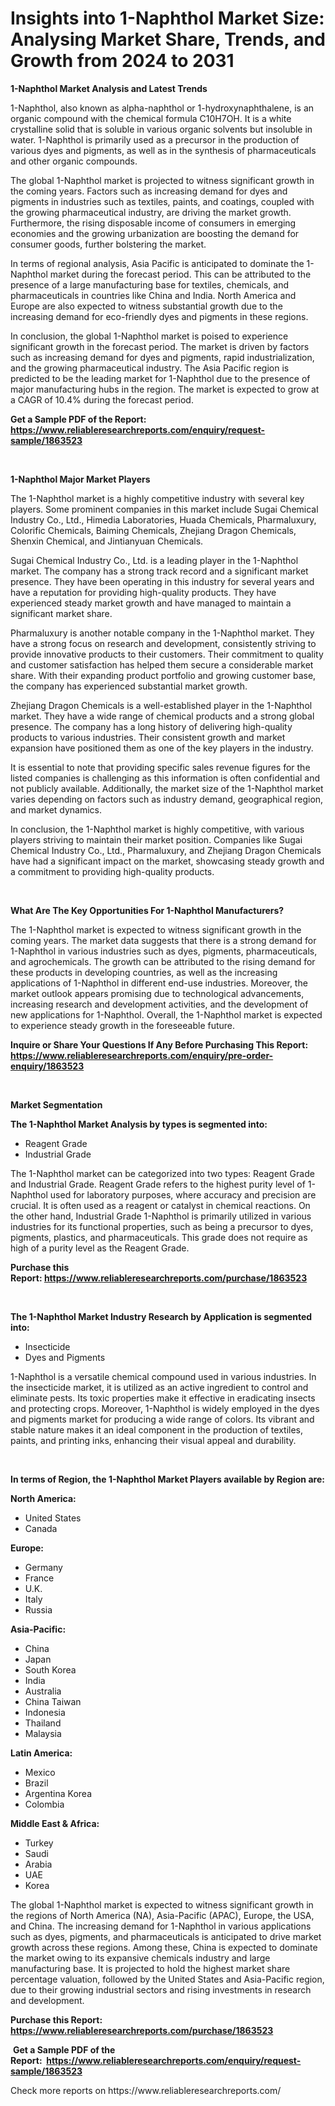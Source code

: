 <p><h1>Insights into 1-Naphthol Market Size: Analysing Market Share, Trends, and Growth from 2024 to 2031</h1></p><p><strong>1-Naphthol Market Analysis and Latest Trends</strong></p>
<p><p>1-Naphthol, also known as alpha-naphthol or 1-hydroxynaphthalene, is an organic compound with the chemical formula C10H7OH. It is a white crystalline solid that is soluble in various organic solvents but insoluble in water. 1-Naphthol is primarily used as a precursor in the production of various dyes and pigments, as well as in the synthesis of pharmaceuticals and other organic compounds.</p><p>The global 1-Naphthol market is projected to witness significant growth in the coming years. Factors such as increasing demand for dyes and pigments in industries such as textiles, paints, and coatings, coupled with the growing pharmaceutical industry, are driving the market growth. Furthermore, the rising disposable income of consumers in emerging economies and the growing urbanization are boosting the demand for consumer goods, further bolstering the market.</p><p>In terms of regional analysis, Asia Pacific is anticipated to dominate the 1-Naphthol market during the forecast period. This can be attributed to the presence of a large manufacturing base for textiles, chemicals, and pharmaceuticals in countries like China and India. North America and Europe are also expected to witness substantial growth due to the increasing demand for eco-friendly dyes and pigments in these regions.</p><p>In conclusion, the global 1-Naphthol market is poised to experience significant growth in the forecast period. The market is driven by factors such as increasing demand for dyes and pigments, rapid industrialization, and the growing pharmaceutical industry. The Asia Pacific region is predicted to be the leading market for 1-Naphthol due to the presence of major manufacturing hubs in the region. The market is expected to grow at a CAGR of 10.4% during the forecast period.</p></p>
<p><strong>Get a Sample PDF of the Report:&nbsp; <a href="https://www.reliableresearchreports.com/enquiry/request-sample/1863523">https://www.reliableresearchreports.com/enquiry/request-sample/1863523</a></strong></p>
<p>&nbsp;</p>
<p><strong>1-Naphthol Major Market Players</strong></p>
<p><p>The 1-Naphthol market is a highly competitive industry with several key players. Some prominent companies in this market include Sugai Chemical Industry Co., Ltd., Himedia Laboratories, Huada Chemicals, Pharmaluxury, Colorific Chemicals, Baiming Chemicals, Zhejiang Dragon Chemicals, Shenxin Chemical, and Jintianyuan Chemicals.</p><p>Sugai Chemical Industry Co., Ltd. is a leading player in the 1-Naphthol market. The company has a strong track record and a significant market presence. They have been operating in this industry for several years and have a reputation for providing high-quality products. They have experienced steady market growth and have managed to maintain a significant market share.</p><p>Pharmaluxury is another notable company in the 1-Naphthol market. They have a strong focus on research and development, consistently striving to provide innovative products to their customers. Their commitment to quality and customer satisfaction has helped them secure a considerable market share. With their expanding product portfolio and growing customer base, the company has experienced substantial market growth.</p><p>Zhejiang Dragon Chemicals is a well-established player in the 1-Naphthol market. They have a wide range of chemical products and a strong global presence. The company has a long history of delivering high-quality products to various industries. Their consistent growth and market expansion have positioned them as one of the key players in the industry.</p><p>It is essential to note that providing specific sales revenue figures for the listed companies is challenging as this information is often confidential and not publicly available. Additionally, the market size of the 1-Naphthol market varies depending on factors such as industry demand, geographical region, and market dynamics.</p><p>In conclusion, the 1-Naphthol market is highly competitive, with various players striving to maintain their market position. Companies like Sugai Chemical Industry Co., Ltd., Pharmaluxury, and Zhejiang Dragon Chemicals have had a significant impact on the market, showcasing steady growth and a commitment to providing high-quality products.</p></p>
<p>&nbsp;</p>
<p><strong>What Are The Key Opportunities For 1-Naphthol Manufacturers?</strong></p>
<p><p>The 1-Naphthol market is expected to witness significant growth in the coming years. The market data suggests that there is a strong demand for 1-Naphthol in various industries such as dyes, pigments, pharmaceuticals, and agrochemicals. The growth can be attributed to the rising demand for these products in developing countries, as well as the increasing applications of 1-Naphthol in different end-use industries. Moreover, the market outlook appears promising due to technological advancements, increasing research and development activities, and the development of new applications for 1-Naphthol. Overall, the 1-Naphthol market is expected to experience steady growth in the foreseeable future.</p></p>
<p><strong>Inquire or Share Your Questions If Any Before Purchasing This Report: <a href="https://www.reliableresearchreports.com/enquiry/pre-order-enquiry/1863523">https://www.reliableresearchreports.com/enquiry/pre-order-enquiry/1863523</a></strong></p>
<p>&nbsp;</p>
<p><strong>Market Segmentation</strong></p>
<p><strong>The 1-Naphthol Market Analysis by types is segmented into:</strong></p>
<p><ul><li>Reagent Grade</li><li>Industrial Grade</li></ul></p>
<p><p>The 1-Naphthol market can be categorized into two types: Reagent Grade and Industrial Grade. Reagent Grade refers to the highest purity level of 1-Naphthol used for laboratory purposes, where accuracy and precision are crucial. It is often used as a reagent or catalyst in chemical reactions. On the other hand, Industrial Grade 1-Naphthol is primarily utilized in various industries for its functional properties, such as being a precursor to dyes, pigments, plastics, and pharmaceuticals. This grade does not require as high of a purity level as the Reagent Grade.</p></p>
<p><strong>Purchase this Report:&nbsp;<a href="https://www.reliableresearchreports.com/purchase/1863523">https://www.reliableresearchreports.com/purchase/1863523</a></strong></p>
<p>&nbsp;</p>
<p><strong>The 1-Naphthol Market Industry Research by Application is segmented into:</strong></p>
<p><ul><li>Insecticide</li><li>Dyes and Pigments</li></ul></p>
<p><p>1-Naphthol is a versatile chemical compound used in various industries. In the insecticide market, it is utilized as an active ingredient to control and eliminate pests. Its toxic properties make it effective in eradicating insects and protecting crops. Moreover, 1-Naphthol is widely employed in the dyes and pigments market for producing a wide range of colors. Its vibrant and stable nature makes it an ideal component in the production of textiles, paints, and printing inks, enhancing their visual appeal and durability.</p></p>
<p>&nbsp;</p>
<p><strong>In terms of Region, the 1-Naphthol Market Players available by Region are:</strong></p>
<p>
    <p> <strong> North America: </strong>
        <ul>
            <li>United States</li>
            <li>Canada</li>
        </ul>
        </p> 
    <p> <strong> Europe: </strong>
        <ul>
            <li>Germany</li>
            <li>France</li>
            <li>U.K.</li>
            <li>Italy</li>
            <li>Russia</li>
        </ul>
        </p> 
    <p> <strong> Asia-Pacific: </strong>
        <ul>
            <li>China</li>
            <li>Japan</li>
            <li>South Korea</li>
            <li>India</li>
            <li>Australia</li>
            <li>China Taiwan</li>
            <li>Indonesia</li>
            <li>Thailand</li>
            <li>Malaysia</li>
        </ul>
        </p> 
    <p> <strong> Latin America: </strong>
        <ul>
            <li>Mexico</li>
            <li>Brazil</li>
            <li>Argentina Korea</li>
            <li>Colombia</li>
        </ul>
        </p> 
    <p> <strong> Middle East & Africa: </strong>
        <ul>
            <li>Turkey</li>
            <li>Saudi</li>
            <li>Arabia</li>
            <li>UAE</li>
            <li>Korea</li>
        </ul>
    </p>
    </p>
<p><p>The global 1-Naphthol market is expected to witness significant growth in the regions of North America (NA), Asia-Pacific (APAC), Europe, the USA, and China. The increasing demand for 1-Naphthol in various applications such as dyes, pigments, and pharmaceuticals is anticipated to drive market growth across these regions. Among these, China is expected to dominate the market owing to its expansive chemicals industry and large manufacturing base. It is projected to hold the highest market share percentage valuation, followed by the United States and Asia-Pacific region, due to their growing industrial sectors and rising investments in research and development.</p></p>
<p><strong>Purchase this Report: <a href="https://www.reliableresearchreports.com/purchase/1863523">https://www.reliableresearchreports.com/purchase/1863523</a></strong></p>
<p>&nbsp;<strong>Get a Sample PDF of the Report:&nbsp;&nbsp;<a href="https://www.reliableresearchreports.com/enquiry/request-sample/1863523">https://www.reliableresearchreports.com/enquiry/request-sample/1863523</a></strong></p>
<p><strong></strong></p>
<p>Check more reports on https://www.reliableresearchreports.com/</p>